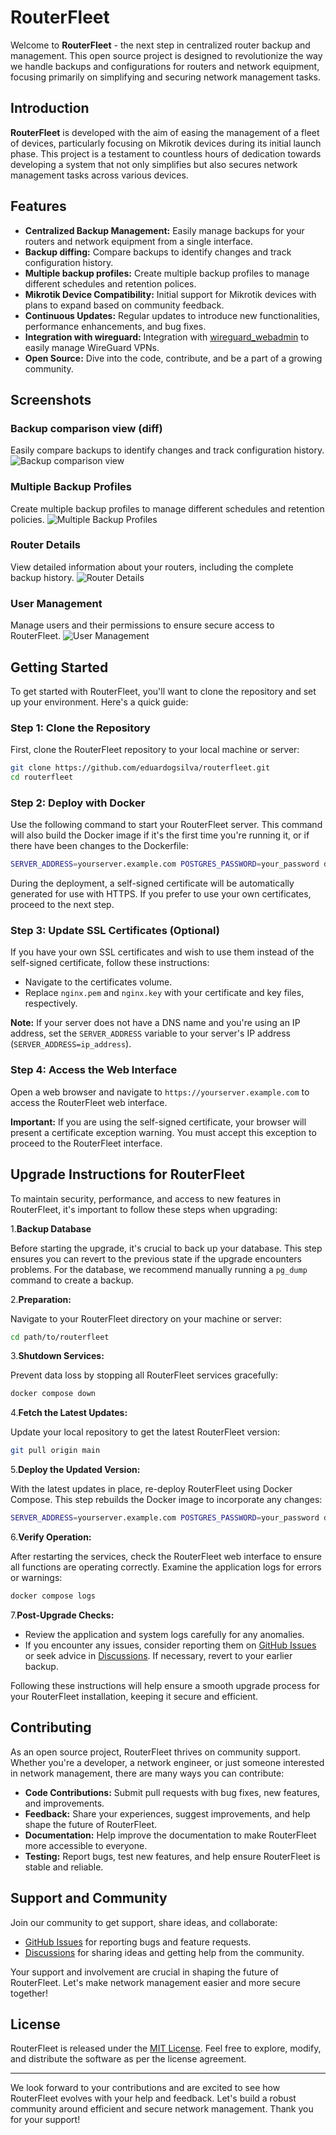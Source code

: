 # RouterFleet

Welcome to **RouterFleet** - the next step in centralized router backup and management. This open source project is designed to revolutionize the way we handle backups and configurations for routers and network equipment, focusing primarily on simplifying and securing network management tasks.

## Introduction

**RouterFleet** is developed with the aim of easing the management of a fleet of devices, particularly focusing on Mikrotik devices during its initial launch phase. This project is a testament to countless hours of dedication towards developing a system that not only simplifies but also secures network management tasks across various devices.

## Features

- **Centralized Backup Management:** Easily manage backups for your routers and network equipment from a single interface.
- **Backup diffing:** Compare backups to identify changes and track configuration history.
- **Multiple backup profiles:** Create multiple backup profiles to manage different schedules and retention polices.
- **Mikrotik Device Compatibility:** Initial support for Mikrotik devices with plans to expand based on community feedback.
- **Continuous Updates:** Regular updates to introduce new functionalities, performance enhancements, and bug fixes.
- **Integration with wireguard:** Integration with [wireguard_webadmin](https://github.com/eduardogsilva/wireguard_webadmin) to easily manage WireGuard VPNs.
- **Open Source:** Dive into the code, contribute, and be a part of a growing community.

## Screenshots
### Backup comparison view (diff)
Easily compare backups to identify changes and track configuration history.
![Backup comparison view](screenshots/backup-diff.png)
### Multiple Backup Profiles
Create multiple backup profiles to manage different schedules and retention policies.
![Multiple Backup Profiles](screenshots/backup-profiles.png)
### Router Details
View detailed information about your routers, including the complete backup history.
![Router Details](screenshots/router-details.png)
### User Management
Manage users and their permissions to ensure secure access to RouterFleet.
![User Management](screenshots/user-manager.png)


## Getting Started

To get started with RouterFleet, you'll want to clone the repository and set up your environment. Here's a quick guide:

### Step 1: Clone the Repository

First, clone the RouterFleet repository to your local machine or server:

```bash
git clone https://github.com/eduardogsilva/routerfleet.git
cd routerfleet
```

### Step 2: Deploy with Docker

Use the following command to start your RouterFleet server. This command will also build the Docker image if it's the first time you're running it, or if there have been changes to the Dockerfile:

```bash
SERVER_ADDRESS=yourserver.example.com POSTGRES_PASSWORD=your_password docker compose up --build -d
```

During the deployment, a self-signed certificate will be automatically generated for use with HTTPS. If you prefer to use your own certificates, proceed to the next step.

### Step 3: Update SSL Certificates (Optional)

If you have your own SSL certificates and wish to use them instead of the self-signed certificate, follow these instructions:

- Navigate to the certificates volume.
- Replace `nginx.pem` and `nginx.key` with your certificate and key files, respectively.

**Note:** If your server does not have a DNS name and you're using an IP address, set the `SERVER_ADDRESS` variable to your server's IP address (`SERVER_ADDRESS=ip_address`).

### Step 4: Access the Web Interface

Open a web browser and navigate to `https://yourserver.example.com` to access the RouterFleet web interface. 

**Important:** If you are using the self-signed certificate, your browser will present a certificate exception warning. You must accept this exception to proceed to the RouterFleet interface.


## Upgrade Instructions for RouterFleet

To maintain security, performance, and access to new features in RouterFleet, it's important to follow these steps when upgrading:

1.**Backup Database**

   Before starting the upgrade, it's crucial to back up your database. This step ensures you can revert to the previous state if the upgrade encounters problems. For the database, we recommend manually running a `pg_dump` command to create a backup.


2.**Preparation:**

   Navigate to your RouterFleet directory on your machine or server:
   ```bash
   cd path/to/routerfleet
   ```

3.**Shutdown Services:**

   Prevent data loss by stopping all RouterFleet services gracefully:
   ```bash
   docker compose down
   ```

4.**Fetch the Latest Updates:**

   Update your local repository to get the latest RouterFleet version:
   ```bash
   git pull origin main
   ```

5.**Deploy the Updated Version:**

   With the latest updates in place, re-deploy RouterFleet using Docker Compose. This step rebuilds the Docker image to incorporate any changes:
   ```bash
   SERVER_ADDRESS=yourserver.example.com POSTGRES_PASSWORD=your_password docker compose up --build -d
   ```

6.**Verify Operation:**

   After restarting the services, check the RouterFleet web interface to ensure all functions are operating correctly. Examine the application logs for errors or warnings:
   ```bash
   docker compose logs
   ```

7.**Post-Upgrade Checks:**

   - Review the application and system logs carefully for any anomalies.
   - If you encounter any issues, consider reporting them on [GitHub Issues](https://github.com/eduardogsilva/routerfleet/issues) or seek advice in [Discussions](https://github.com/eduardogsilva/routerfleet/discussions). If necessary, revert to your earlier backup.

Following these instructions will help ensure a smooth upgrade process for your RouterFleet installation, keeping it secure and efficient.



## Contributing

As an open source project, RouterFleet thrives on community support. Whether you're a developer, a network engineer, or just someone interested in network management, there are many ways you can contribute:

- **Code Contributions:** Submit pull requests with bug fixes, new features, and improvements.
- **Feedback:** Share your experiences, suggest improvements, and help shape the future of RouterFleet.
- **Documentation:** Help improve the documentation to make RouterFleet more accessible to everyone.
- **Testing:** Report bugs, test new features, and help ensure RouterFleet is stable and reliable.


## Support and Community

Join our community to get support, share ideas, and collaborate:

- [GitHub Issues](https://github.com/eduardogsilva/routerfleet/issues) for reporting bugs and feature requests.
- [Discussions](https://github.com/eduardogsilva/routerfleet/discussions) for sharing ideas and getting help from the community.

Your support and involvement are crucial in shaping the future of RouterFleet. Let's make network management easier and more secure together!

## License

RouterFleet is released under the [MIT License](LICENSE). Feel free to explore, modify, and distribute the software as per the license agreement.

---

We look forward to your contributions and are excited to see how RouterFleet evolves with your help and feedback. Let's build a robust community around efficient and secure network management. Thank you for your support!
